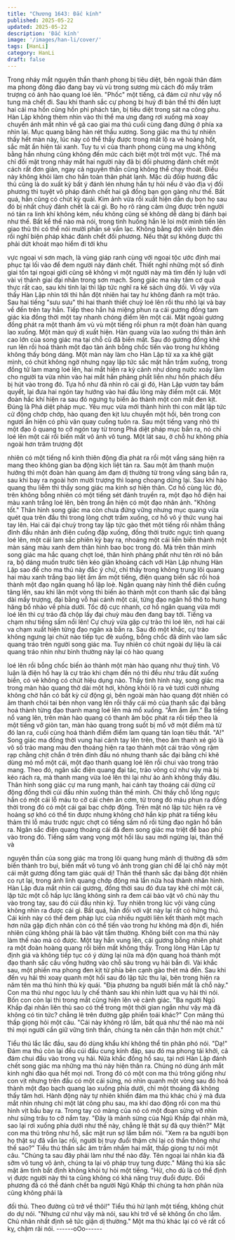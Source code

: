 ```yaml
---
title: "Chương 1643: Đắc kính"
published: 2025-05-22
updated: 2025-05-22
description: 'Đắc kính'
image: '/images/han-li/cover/'
tags: [HanLi]
category: HanLi
draft: false
---
```


Trong nháy mắt nguyên thần thanh phong bị tiêu diệt, bên ngoài
thân đám ma phong đông đảo đang bay vù vù trong sương mù
cách đó mấy trăm trượng có ánh hào quang loé lên. "Phốc" một
tiếng, cả đám cứ như vậy nổ tung mà chết đi. Sau khi thanh sắc
cự phong bị huỷ đi bản thể thì đến lượt hai cái ma hồn cũng hồn
phi phách tán, bị tiêu diệt trong sát na công phu.
Hàn Lập không thèm nhìn vào thi thể ma ưng đang rơi xuống mà
xoay chuyển ánh mắt nhìn về gã cao giai ma thú cuối cùng đang
đứng ở phía xa nhìn lại. Mục quang băng hàn rét thấu xương.
Song giác ma thú tự nhiên thấy hết màn này, lúc này có thể thấy
được trong mắt lộ ra vẻ hoảng hốt, sắc mặt ẩn hiện tái xanh.
Tuy tu vi của thanh phong cùng ma ưng không bằng hắn nhưng
cũng không đến mức cách biệt một trời một vực. Thế mà chỉ đối
mặt trong nháy mắt hai người này đã bị đối phương đánh chết
một cách rất đơn giản, ngay cả nguyên thần cũng không thể chạy
thoát. Điều này không khỏi làm cho hắn toàn thân phát lạnh.
Mặc dù đốip hương đắc thủ cũng là do xuất kỳ bất ý đánh lén
nhưng hắn tự hỏi nếu ở vào địa vị đối phương thì tuyệt vô pháp
đánh chết hai gã đồng bạn gọn gàng như thế. Bất quá, hắn cũng
có chút kỳ quái.
Kim ảnh vừa rồi xuất hiện dẫn dụ bọn họ sau đó bị nhất chuỳ
đánh chết là cái gì. Bọ họ rõ ràng cảm ứng được trên người nó
tản ra linh khí không kém, nếu không cũng sẽ không dễ dàng bị
đánh bại như thế. Bất kể thế nào mà nói, trong tình huống hắn lẻ
loi một mình tiến lên giao thủ thì có thể nói mười phần sẽ vẩn lạc.
Không bằng đợi viện binh đến rồi nghĩ biện pháp khác đánh chết
đối phương.
Nếu thật sự không được thì phải dứt khoát mạo hiểm đi tới khu

vực ngoại vi sơn mạch, là vùng giáp ranh cùng với ngoại tộc ước
định mai phục tại lối vào để đem người này đánh chết. Thiết nghĩ
những một số đỉnh giai tồn tại ngoại giới cũng sẽ không vì một
người này mà tìm đến lý luận với vài vị thánh giai đại nhân trong
sơn mạch.
Song giác ma này tâm cơ quả thực rất cao, sau khi tỉnh lại thì lập
tức nghĩ ra kế sách ứng đối. Vì vậy vừa thấy Hàn Lập nhìn tới thì
hắn đột nhiên hai tay hư không đánh ra một trảo. Sau hai tiếng
"sưu sưu" thì hai thanh thiết chuỳ loé lên rồi thu nhỏ lại và bay về
đến trên tay hắn. Tiếp theo hắn há miệng phun ra cái gương đồng
tam giác kia đồng thời một tay nhanh chóng điểm lên một cái. Mặt
ngoài gương đồng phát ra một thanh âm vù vù một tiếng rồi phun
ra một đoàn hàn quang lao xuống.
Một màn quỷ dị xuất hiện.
Hàn quang vừa lao xuống thì thân ảnh cao lớn của song giác ma
tại chỗ cũ đã biến mất. Sau đó gương đồng khẽ run lên rồi hoá
thành một đạo tàn ảnh bỗng chốc tiến vào trong hư không không
thấy bóng dáng. Một màn này làm cho Hàn Lập từ xa xa khẽ giật
mình, có chút không ngờ nhưng ngay lập tức sắc mặt hắn trầm
xuống, trong đồng tử lam mang loé lên, hai mắt hiện ra kỳ cảnh
như dòng nước xoáy làm cho người ta vừa nhìn vào hai mắt hắn
phảng phất liền như hồn phách đều bị hút vào trong đó.
Tựa hồ như đã nhìn rõ cái gì đó, Hàn Lập vươn tay bấm quyết, lại
đưa hai ngón tay hướng vào hai đầu lông mày điểm một cái. Một
đoàn hắc khí hiện ra sau đó ngưng tụ biến ảo thành một con mắt
đen kịt.
Đúng là Phá diệt pháp mục.
Yêu mục vừa mới thành hình thì con mắt lập tức cử động chớp
chớp, hào quang đen kịt lưu chuyển một hồi, bên trong con ngươi
ẩn hiện có phù văn quay cuồng tuôn ra. Sau một tiếng vang nhỏ
thì một đạo ô quang to cỡ ngón tay từ trong Phá diệt pháp mục
bắn ra, nó chỉ loé lên một cái rồi biến mất vô ảnh vô tung.
Một lát sau, ở chỗ hư không phía ngoài hơn trăm trượng đột

nhiên có một tiếng nổ kinh thiên động địa phát ra rồi một vầng
sáng hiện ra mang theo không gian ba động kịch liệt tản ra. Sau
một âm thanh muộn hưởng thì một đoàn hàn quang ảm đạm dị
thường từ trong vầng sáng bắn ra, sau khi bay ra ngoài hơn mười
trượng thì loạng choạng dừng lại.
Sau khi hào quang thu liễm thì thấy song giác ma kinh sợ hiện
thân. Cơ hồ cùng lúc đó, trên không bỗng nhiên có một tiếng sét
đánh truyền ra, một đạo hồ điện hai màu xanh trắng loé lên, bên
trong ẩn hiện có một đạo nhân ảnh.
"Không tốt."
Thân hình song giác ma còn chưa đứng vững nhưng mục quang
vừa quét qua trên đầu thì trong lòng chợt trầm xuống, cơ hồ vô ý
thức vung hai tay lên. Hai cái đại chuỳ trong tay lập tức gào thét
một tiếng rồi nhằm thẳng đỉnh đầu nhân ảnh điên cuồng đập
xuống, đồng thời trước ngực tinh quang loé lên, một cái lam sắc
phiên kỳ bay ra, nhoáng một cái liền biến thành một màn sáng
màu xanh đem thân hình bao bọc trong đó.
Mà trên thân mình song giác ma hắc quang chợt loé, thân hình
phảng phất như tên rời nỏ bắn ra, bộ dáng muốn trước tiên kéo
giãn khoảng cách với Hàn Lập nhưng Hàn Lập sao để cho ma thú
này đắc ý chứ, chỉ thấy trong không trung lôi quang hai màu xanh
trắng bạo liệt ầm ầm một tiếng, điện quang biến sắc rồi hoá thành
một đạo ngân quang hồ lập loè.
Ngân quang này hình thể điên cuồng tăng lên, sau khi lăn một
vòng thì biến ảo thành một con thanh sắc đại bằng dài mấy
trượng, đại bằng vỗ hai cánh một cái, từng đạo ngân hồ thô to
hung hăng bổ nhào về phía dưới. Tốc độ cực nhanh, cơ hồ ngân
quang vừa mới loé lên thì cự trảo đã chộp lấy đại chuỳ màu đen
đang bay tới. Tiếng va chạm như tiếng sấm nổi lên!
Cự chuỳ vừa gặp cự trảo thì loé lên, nơi hai cái va chạm xuất hiện
từng đạo ngân xà bắn ra. Sau đó một khắc, cự trảo không ngưng
lại chút nào tiếp tục đè xuống, bỗng chốc đã dính vào lam sắc
quang tráo trên người song giác ma. Tuy nhiên có chút ngoài dự
liệu là cái quang tráo nhìn như bình thường này lại có hào quang

loé lên rồi bỗng chốc biến ảo thành một màn hào quang như thuỷ
tinh. Vô luận là điện hồ hay là cự trảo khi chạm đến nó thì đều
như trâu đất xuống biển, có vẻ không có chút hiệu dụng nào.
Thấy tình hình này, song giác ma trong màn hào quang thở dài
một hơi, không khỏi lộ ra vẻ tươi cười nhưng không chờ hắn có
bất kỳ cử động gì, bên ngoài màn hào quang đột nhiên có âm
thanh chói tai bén nhọn vang lên rồi thấy cái mỏ của thanh sắc đại
bằng hoá thành từng đạo thanh mang loé lên mà mổ xuống.
"Ầm ầm ầm."
Ba tiếng nổ vang lên, trên màn hào quang có thanh âm bộc phát
ra rồi tiếp theo là một tiếng vỡ giòn tan, màn hào quang trong suốt
bị mổ vỡ một điểm mà từ đó lan ra, cuối cùng hoá thành điểm
điểm lam quang tán loạn tiêu thất.
"A!"
Song giác ma đồng thời vung hai cánh tay lên trên, theo âm thanh
xé gió là vô số trảo mang màu đen thoáng hiện ra tạo thành một
cái trảo võng rậm rạp chằng chịt chắn ở trên đỉnh đầu nó nhưng
thanh sắc đại bằng chỉ khẽ dùng mỏ mổ một cái, một đạo thanh
quang loé lên rồi chui vào trong trảo mang. Theo đó, ngân sắc
điện quang đại tác, trảo võng cứ như vậy mà bị kéo rách ra, mà
thanh mang vừa loé lên thì lại như ảo ảnh không thấy đâu.
Thân hình song giác cự ma rung mạnh, hai cánh tay thoáng cái
dừng cử động đồng thời cúi đầu nhìn xuống thân thể mình. Chỉ
thấy chỗ lồng ngực hắn có một cái lỗ máu to cỡ cái chén ăn cơm,
từ trong đó máu phun ra đồng thời trong đó có một cái gai bạc
chớp động.
Trên mặt nó lập tức hiện ra vẻ hoảng sợ khó có thể tin được
nhưng không chờ hắn kịp phát ra tiếng kêu thảm thì lỗ máu trước
ngực chợt có tiếng sấm nổ rồi từng đạo ngân hồ bắn ra. Ngân sắc
điện quang thoáng cái đã đem song giác ma triệt để bao phủ vào
trong đó.
Tiếng sấm vang vọng một hồi lâu sau mới ngừng lại, thân thể và

nguyên thần của song giác ma trong lôi quang hung mãnh dị
thường đã sớm biến thành tro bụi, biến mất vô tung vô ảnh trong
gian chỉ để lại chỗ này một cái mặt gương đồng tam giác quái dị!
Thân thể thanh sắc đại bằng đột nhiên co rụt lại, trong ánh linh
quang chớp động mà lần nữa hoá thành nhân hình. Hàn Lập đưa
mắt nhìn cái gương, đồng thời sau đó đưa tay khẽ chỉ một cái, lập
tức một cỗ hấp lực lăng không sinh ra đem cái bảo vật vô chủ này
thu vào trong tay, sau đó cúi đầu nhìn kỹ. Tuy nhiên trong lúc vội
vàng cũng không nhìn ra được cái gì.
Bất quá, hắn đối với vật này lại rất có hứng thú. Cái kính này có
thể đem pháp lực của nhiều người liên kết thành một mạch hơn
nữa gặp địch nhân còn có thể tiến vào trong hư không mà độn đi,
hiển nhiên cũng không phải là bảo vật tầm thường. Không biết
con ma thú này làm thế nào mà có được. Một tay hắn vung lên,
cái gương bỗng nhiên phát ra một đoàn hoàng quang rồi biến mất
không thấy.
Trong lòng Hàn Lập tự định giá và không tiếp tục có ý dừng lại
nữa mà độn quang hoá thành một đạo thanh sắc cầu vồng hướng
vào chỗ sâu trong vụ hải bắn đi. Vài khắc sau, một phiến ma
phong đen kịt từ phía bên cạnh gào thét mà đến. Sau khi đến vụ
hải thì xoay quanh một hồi sau đó lập tức thu lại, bên trong hiện
ra năm tên ma thú hình thù kỳ quái.
"Địa phương ba người biến mất là chỗ này."
Con ma thú như ngọc lưu ly chế thành sau khi nhìn lướt qua vụ
hải thì nói. Bốn con còn lại thì trong mắt cũng hiện lên vẻ cảnh
giác.
"Ba người Ngũ Khấp đại nhân liên thủ sao có thể trong một thời
gian ngắn như vậy mà đã không có tin tức? chẳng lẽ trên đường
gặp phiền toái khác?"
Con mãng thú thấp giọng hỏi một câu.
"Cái này không rõ lắm, bất quá như thế nào mà nói thì mọi người
cần giữ vững tinh thần, chúng ta nên cẩn thận hơn một chút."

Tiểu thú lắc lắc đầu, sau đó dùng khẩu khí không thể tin phân phó
nói.
"Dạ!"
Đám ma thú còn lại đều cúi đầu cung kính đáp, sau đó ma phong
tái khởi, cả đám chui đầu vào trong vụ hải. Nửa khắc đồng hồ
sau, tại nơi Hàn Lập đánh chết song giác ma những ma thú này
hiện thân ra. Chúng nó dùng ánh mắt kinh nghi đảo qua hết mọi
nơi. Trong đó có một con ma thú trông giống như con vịt nhưng
trên đầu có một cái sừng, nó nhìn quanh một vòng sau đó hoá
thành một đạo bạch quang lao xuống phía dưới, chỉ một thoáng
đã không thấy tăm hơi.
Hành động này tự nhiên khiến đám ma thú khác chú ý mà đưa
mắt nhìn nhưng chỉ một lát công phu sau, ma khí dao động rồi
con ma thú hình vịt bầu bay ra. Trong tay có màng của nó có một
đoạn sừng vỡ nhìn như sừng trâu to cỡ nắm tay.
"Đây là mảnh sừng của Ngũ Khấp đại nhân mà, sao lại rơi xuống
phía dưới như thế này, chẳng lẽ thật sự đã quy thiên?"
Mặt con ma thú trông như hổ, sắc mặt run sợ lẩm bẩm nói.
"Xem ra ba người bọn họ thật sự đã vẩn lạc rồi, người bị truy đuổi
thậm chí lại có thần thông như thế sao?"
Tiểu thú thần sắc âm trầm nhắm hai mắt, thấp giọng tự nói một
câu.
"Chúng ta sau đây phải làm như thế nào đây. Tên ngoại lai nhân
kia đã sỡm vô tung vô ảnh, chúng ta lại vô pháp truy tung được."
Mãng thú kia sắc mặt âm tình bất định không khỏi tự hỏi một
tiếng.
"Hừ, cho dù là có thể định vị được người này thì ta cũng không có
khả năng truy đuổi được. Đối phương đã có thể đánh chết ba
người Ngũ Khấp thì chúng ta hơn phân nửa cũng không phải là

đối thủ. Theo đường cũ trở về thôi!"
Tiểu thú hừ lạnh một tiếng, không chút do dự nói.
"Nhưng cứ như vậy mà nói, sau khi trở về sẽ không ổn cho lắm.
Chủ nhân nhất định sẽ tức giận dị thường."
Một ma thú khác lại có vẻ rất cố kỵ, chậm rãi nói.
------oOo------
